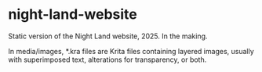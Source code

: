 # night-land-website
 Static version of the Night Land website, 2025.
 In the making.

 In media/images, *.kra files are Krita files containing layered images, usually with superimposed text, alterations for transparency, or both.
